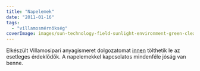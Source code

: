 ```yaml
---
title: "Napelemek"
date: "2011-01-16"
tags: 
  - "villamosmérnökség"
coverImage: images/sun-technology-field-sunlight-environment-green-clean-electricity-energy-eco-solar-panel-power-net-sustainable-renewable-solar-power-solar-energy-photovoltaic-solar-panel-array-photocell-1162040-1.webp
---
```


Elkészült Villamosipari anyagismeret dolgozatomat [innen](files/Napelemek.pdf) tölthetik le az esetleges érdeklődők. A napelemekkel kapcsolatos mindenféle jóság van benne.
